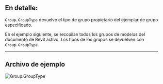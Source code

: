 ## En detalle:
`Group.GroupType` devuelve el tipo de grupo propietario del ejemplar de grupo especificado.

En el ejemplo siguiente, se recopilan todos los grupos de modelos del documento de Revit activo. Los tipos de los grupos se devuelven con `Group.GroupType`.

___
## Archivo de ejemplo

![Group.GroupType](./Revit.Elements.Group.GroupType_img.jpg)

